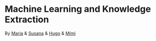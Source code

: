 # Machine Learning and Knowledge Extraction

By [Maria](https://github.com/mariajbp) & [Susana](https://github.com/SusanaMarques) & [Hugo](https://github.com/hchexy) & [Mimi](https://github.com/mimr21)
